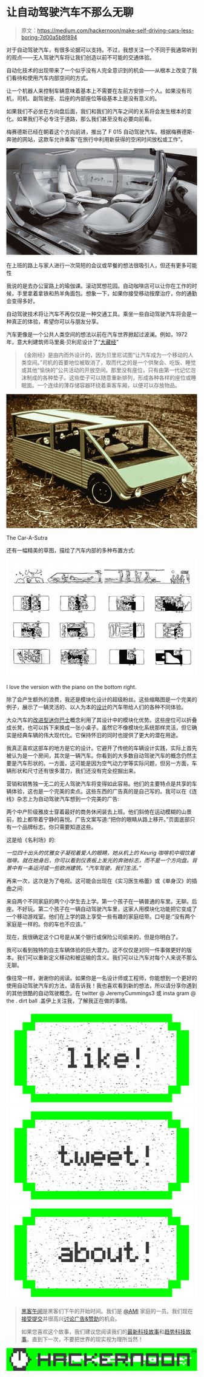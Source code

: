 # 让自动驾驶汽车不那么无聊

> 原文：<https://medium.com/hackernoon/make-self-driving-cars-less-boring-7d00a5b8f894>

对于自动驾驶汽车，有很多论据可以支持。不过，我想关注一个不同于我通常听到的观点——无人驾驶汽车将让我们创造以前不可能的交通体验。

自动化技术的出现带来了一个似乎没有人完全意识到的机会——从根本上改变了我们看待和使用汽车内部空间的方式。

让一个机器人来控制车辆意味着基本上不需要在左前方安排一个人。如果没有司机，司机、副驾驶座、后座的内部座位等级基本上是没有意义的。

如果我们不必坐在方向盘后面，我们和我们的汽车之间的关系将会发生根本的变化。如果我们不必专注于道路，那么我们甚至没有必要向前看。

梅赛德斯已经在朝着这个方向前进，推出了 F 015 自动驾驶汽车。根据梅赛德斯-奔驰的网站，这款车允许乘客“在旅行中利用新获得的空闲时间放松或工作”。

![](img/77b865e7b2eee743dc830f2f1d7b2c88.png)

在上班的路上与家人进行一次简短的会议或早餐的想法很吸引人，但还有更多可能性

我说的是去办公室路上的瑜伽课。滚动冥想花园。自动咖啡店可以让你在工作的时候，手里拿着拿铁和热羊角面包。想象一下，如果你接受移动按摩治疗，你的通勤会变得多好。

自动驾驶技术将让汽车不再仅仅是一种交通工具。乘坐一些自动驾驶汽车将会是一种真正的体验，希望你可以与朋友分享。

汽车更像是一个公共人类空间的想法以前在汽车世界掀起过波澜。例如，1972 年，意大利建筑师马里奥·贝利尼设计了“[大藏经](http://cardesignnews.com/articles/concept-car-of-the-week/2016/10/kar-a-sutra)”

> 《金刚经》是由内而外设计的，因为贝里尼试图“让汽车成为一个移动的人类空间。”司机的首要地位被取消了，取而代之的是一个供聚会、吃饭、睡觉或其他“愉快的”公共活动的开放空间。那里没有座位，只有由第一代记忆泡沫制成的各种垫子。这些垫子可以随意重新排列，形成各种各样的座位或睡眠面。一个连续的薄存储容器环绕着乘客车厢，以便可以存放物品。

![](img/5ea8ca4cb9a8f886ede5261dbbfa40a7.png)

The Car-A-Sutra

还有一幅精美的草图，描绘了汽车内部的多种布置方式:

![](img/663e7add6d79d579698689b07ee99617.png)

I love the version with the piano on the bottom right.

除了会产生额外的浪费，我还是模块化设计的超级粉丝。这些缩略图是一个完美的例子，展示了一辆灵活的、以人为本的[设计](https://hackernoon.com/tagged/design)的汽车带给人们的各种不同体验。

大众汽车的[改进型迷你巴士](https://www.dezeen.com/2017/01/11/volkswagen-self-driving-electric-vw-microbus-id-buzz-design-transport/)概念利用了其设计中的模块化优势。这些座位可以折叠成长凳，也可以拆下来换成一张小桌子。虽然它不像模块化系统那样灵活，但它确实是经典车辆的伟大现代化。它保持怀旧的同时也提供了更大的潜在用途。

我真正喜欢这部车的地方是它的设计。它避开了传统的车辆设计实践，实际上首先被认为是一个房间，其次是一辆汽车。你看到的大多数自动驾驶汽车的概念仍然主要是汽车形状的。一方面，这可能是因为空气动力学等实际问题，但另一方面，车辆形状和尺寸还有很多潜力，我们还没有完全挖掘出来。

营销和销售独一无二的无人驾驶汽车将变得如此容易。他们的主要特点是共享的车辆体验，这也是一个完美的卖点。这些东西的广告真的是自己写的。我可以在《连线》杂志上为自动驾驶汽车想到一个完美的广告:

两个中产阶级雅皮士穿着最好的商务休闲装去上班。他们斜倚在运动模糊的山景前，脸上都带着宁静的喜悦。广告文案写道:“把你的眼睛从路上移开。”页面底部只有一个品牌标志。你只需要知道这些。

这是给《名利场》的:

*一位四十出头的优雅女子凝视着爱人的眼睛，她从机上的 Keurig 咖啡机中啜饮着咖啡。就在她身后，你可以看到仪表板上发光的奔驰标志，而不是一个方向盘。背景中有一条运河或一些欧洲建筑。“汽车驾驶，我们生活。”*

再来一次，这次是为了电视。这可能会出现在《实习医生格蕾》或《单身汉》的插曲之间:

来自两个不同家庭的两个小学生去上学。第一个孩子在一辆普通的车里。无聊。后座。不好玩。第二个孩子在一辆自动驾驶汽车里，这家人用模块化功能把它变成了一个移动游戏室。他们在上学的路上享受一些有趣的家庭纽带。口号是:“没有两个家庭是一样的。你的车也不应该。”

现在，我很确定这个口号是从某个银行或保险公司偷来的，但是你明白了。

我可以看到独特的自主车辆体验的巨大潜力。这不仅仅是对同一件事做更好的版本。我们可以重新定义移动和被运输的含义。我们可以让汽车对每个人来说不那么无聊。

像往常一样，谢谢你的阅读。如果你是一名设计师或工程师，你能想到一个更好的使用自动驾驶汽车的方法，请告诉我！我也喜欢看到新的想法，所以请分享你遇到的其他很酷的自动驾驶概念。在 twitter @ JeremyCummings3 或 insta gram @ the . dirt ball .盖伊上关注我，了解我正在做的事情。

[![](img/50ef4044ecd4e250b5d50f368b775d38.png)](http://bit.ly/HackernoonFB)[![](img/979d9a46439d5aebbdcdca574e21dc81.png)](https://goo.gl/k7XYbx)[![](img/2930ba6bd2c12218fdbbf7e02c8746ff.png)](https://goo.gl/4ofytp)

> [黑客午间](http://bit.ly/Hackernoon)是黑客们下午的开始时间。我们是 [@AMI](http://bit.ly/atAMIatAMI) 家庭的一员。我们现在[接受提交](http://bit.ly/hackernoonsubmission)并很高兴[讨论广告&赞助](mailto:partners@amipublications.com)的机会。
> 
> 如果您喜欢这个故事，我们建议您阅读我们的[最新科技故事](http://bit.ly/hackernoonlatestt)和[趋势科技故事](https://hackernoon.com/trending)。直到下一次，不要把世界的现实视为理所当然！

![](img/be0ca55ba73a573dce11effb2ee80d56.png)